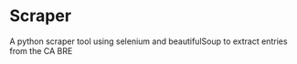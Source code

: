 # Scraper

A python scraper tool using selenium and beautifulSoup to extract entries from
the CA BRE

